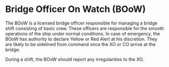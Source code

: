 ﻿---
status : 2
securityClass : 0
name : Bridge Officer On Watch
---

# Bridge Officer On Watch (BOoW)

The BOoW is a licensed bridge officer responsible for managing a bridge shift consisting of basic crew.
These officers are responsible for the smooth operations of the ship under normal conditions.
In case of emergency, the BOoW has authority to declare Yellow or Red Alert at his discretion.
They are likely to be sidelined from command once the XO or CO arrive at the bridge.

During a shift, the BOoW should report any irregularities to the XO.






